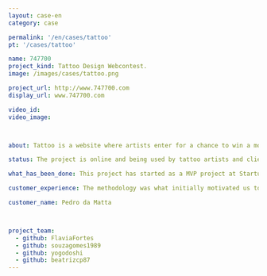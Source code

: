 ```yaml
---
layout: case-en
category: case

permalink: '/en/cases/tattoo'
pt: '/cases/tattoo'

name: 747700
project_kind: Tattoo Design Webcontest.
image: /images/cases/tattoo.png

project_url: http://www.747700.com
display_url: www.747700.com

video_id:
video_image:



about: Tattoo is a website where artists enter for a chance to win a money prize by send tattoo design proposals. The costumer publish the contest, interact with the artists and in the end of the process, choose the winner and download the design to take to a tattoo studio.

status: The project is online and being used by tattoo artists and clients.

what_has_been_done: This project has started as a MVP project at Startup:DEV, and then continued development on HE:Help. It's a good example of someone who launched his idea and chose to continue with us.

customer_experience: The methodology was what initially motivated us to develop our MVP with Helabs. They bring a competitive advantage and are committed to becoming the "thinking heads" of your project. 

customer_name: Pedro da Matta



project_team:
  - github: FlaviaFortes
  - github: souzagomes1989
  - github: yogodoshi
  - github: beatrizcp87
---
```

